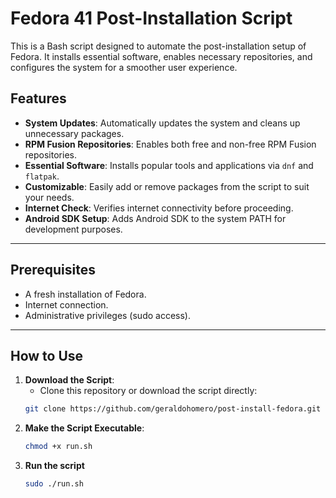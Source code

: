 # Fedora 41 Post-Installation Script

This is a Bash script designed to automate the post-installation setup of Fedora. It installs essential software, enables necessary repositories, and configures the system for a smoother user experience.

## Features

- **System Updates**: Automatically updates the system and cleans up unnecessary packages.
- **RPM Fusion Repositories**: Enables both free and non-free RPM Fusion repositories.
- **Essential Software**: Installs popular tools and applications via `dnf` and `flatpak`.
- **Customizable**: Easily add or remove packages from the script to suit your needs.
- **Internet Check**: Verifies internet connectivity before proceeding.
- **Android SDK Setup**: Adds Android SDK to the system PATH for development purposes.

---
## Prerequisites

- A fresh installation of Fedora.
- Internet connection.
- Administrative privileges (sudo access).
---

## How to Use

1. **Download the Script**:
   - Clone this repository or download the script directly:
   ```bash
   git clone https://github.com/geraldohomero/post-install-fedora.git
   ```
2. **Make the Script Executable**:
   ```bash
   chmod +x run.sh
   ```
3. **Run the script**
   ```bash
   sudo ./run.sh
   ```

